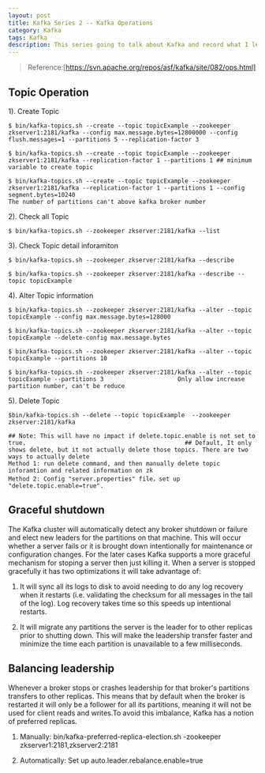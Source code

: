 ```yaml
---
layout: post
title: Kafka Series 2 -- Kafka Operations
category: Kafka
tags: Kafka
description: This series going to talk about Kafka and record what I learned about Kafka.
---
```


> Reference:[https://svn.apache.org/repos/asf/kafka/site/082/ops.html]

## Topic Operation

1). Create Topic

	$ bin/kafka-topics.sh --create --topic topicExample --zookeeper zkserver1:2181/kafka --config max.message.bytes=12800000 --config flush.messages=1 --partitions 5 --replication-factor 3

	$ bin/kafka-topics.sh --create --topic topicExample --zookeeper zkserver1:2181/kafka --replication-factor 1 --partitions 1 ## minimum variable to create topic

	$ bin/kafka-topics.sh --create --topic topicExample --zookeeper zkserver1:2181/kafka --replication-factor 1 --partitions 1 --config segment.bytes=10240
	The number of partitions can't above kafka broker number

2). Check all Topic

	$ bin/kafka-topics.sh --zookeeper zkserver:2181/kafka --list

3). Check Topic detail inforamiton

	$ bin/kafka-topics.sh --zookeeper zkserver:2181/kafka --describe 

	$ bin/kafka-topics.sh --zookeeper zkserver:2181/kafka --describe --topic topicExample

4). Alter Topic information
	
	$ bin/kafka-topics.sh --zookeeper zkserver:2181/kafka --alter --topic topicExample --config max.message.bytes=128000

	$ bin/kafka-topics.sh --zookeeper zkserver:2181/kafka --alter --topic topicExample --delete-config max.message.bytes

	$ bin/kafka-topics.sh --zookeeper zkserver:2181/kafka --alter --topic topicExample --partitions 10 

	$ bin/kafka-topics.sh --zookeeper zkserver:2181/kafka --alter --topic topicExample --partitions 3                     Only allow increase partition number, can't be reduce

5). Delete Topic

	$bin/kafka-topics.sh --delete --topic topicExample  --zookeeper zkserver:2181/kafka

	## Note: This will have no impact if delete.topic.enable is not set to true.                                             ## Default, It only shows delete, but it not actually delete those topics. There are two ways to actually delete
	Method 1: run delete command, and then manually delete topic inforamtion and related information on zk
	Method 2: Config "server.properties" file，set up "delete.topic.enable=true".

## Graceful shutdown

The Kafka cluster will automatically detect any broker shutdown or failure and elect new leaders for the partitions on that machine. This will occur whether a server fails or it is brought down intentionally for maintenance or configuration changes. For the later cases Kafka supports a more graceful mechanism for stoping a server then just killing it. When a server is stopped gracefully it has two optimizations it will take advantage of:

1) It will sync all its logs to disk to avoid needing to do any log recovery when it restarts (i.e. validating the checksum for all messages in the tail of the log). Log recovery takes time so this speeds up intentional restarts.

2) It will migrate any partitions the server is the leader for to other replicas prior to shutting down. This will make the leadership transfer faster and minimize the time each partition is unavailable to a few milliseconds.


## Balancing leadership

Whenever a broker stops or crashes leadership for that broker's partitions transfers to other replicas. This means that by default when the broker is restarted it will only be a follower for all its partitions, meaning it will not be used for client reads and writes.To avoid this imbalance, Kafka has a notion of preferred replicas.

1) Manually: bin/kafka-preferred-replica-election.sh -zookeeper zkserver1:2181,zkserver2:2181

2) Automatically: Set up auto.leader.rebalance.enable=true
